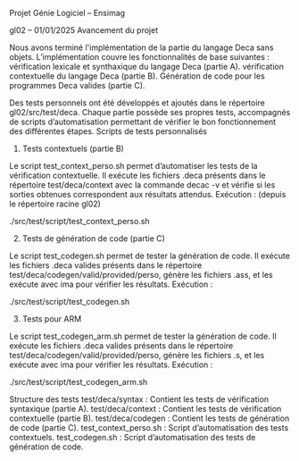 Projet Génie Logiciel – Ensimag

gl02 – 01/01/2025
Avancement du projet

Nous avons terminé l'implémentation de la partie du langage Deca sans objets.
L’implémentation couvre les fonctionnalités de base suivantes :
    vérification lexicale et synthaxique du langage Deca (partie A).
    vérification contextuelle du langage Deca (partie B).
    Génération de code pour les programmes Deca valides (partie C).

Des tests personnels ont été développés et ajoutés dans le répertoire gl02/src/test/deca. Chaque partie possède ses propres tests, accompagnés de scripts d’automatisation permettant de vérifier le bon fonctionnement des différentes étapes.
Scripts de tests personnalisés

1. Tests contextuels (partie B)

Le script test_context_perso.sh permet d’automatiser les tests de la vérification contextuelle. Il exécute les fichiers .deca présents dans le répertoire test/deca/context avec la commande decac -v et vérifie si les sorties obtenues correspondent aux résultats attendus.
Exécution : (depuis le répertoire racine gl02)

./src/test/script/test_context_perso.sh

2. Tests de génération de code (partie C)

Le script test_codegen.sh permet de tester la génération de code. Il exécute les fichiers .deca valides présents dans le répertoire test/deca/codegen/valid/provided/perso, génère les fichiers .ass, et les exécute avec ima pour vérifier les résultats.
Exécution :

./src/test/script/test_codegen.sh

3. Tests pour ARM

Le script test_codegen_arm.sh permet de tester la génération de code. Il exécute les fichiers .deca valides présents dans le répertoire test/deca/codegen/valid/provided/perso, génère les fichiers .s, et les exécute avec ima pour vérifier les résultats.
Exécution :

./src/test/script/test_codegen_arm.sh

Structure des tests
    test/deca/syntax : Contient les tests de vérification syntaxique (partie A).
    test/deca/context : Contient les tests de vérification contextuelle (partie B).
    test/deca/codegen : Contient les tests de génération de code (partie C).
    test_context_perso.sh : Script d’automatisation des tests contextuels.
    test_codegen.sh : Script d’automatisation des tests de génération de code.
